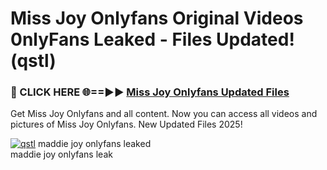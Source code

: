 # Miss Joy Onlyfans Original Videos 0nlyFans Leaked - Files Updated! (qstl)

<h3>🔴 CLICK HERE 🌐==►► <a href="https://best4dudes.click/HH4t6V" rel="nofollow">Miss Joy Onlyfans Updated Files</a></h3>

Get Miss Joy Onlyfans and all content. Now you can access all videos and pictures of Miss Joy Onlyfans. New Updated Files 2025!

[![qstl](https://github.com/user-attachments/assets/8c521d6e-e6e3-4a75-9320-d58ab9d79d5b)](https://best4dudes.click/HH4t6V)
maddie joy onlyfans leaked<br>
maddie joy onlyfans leak